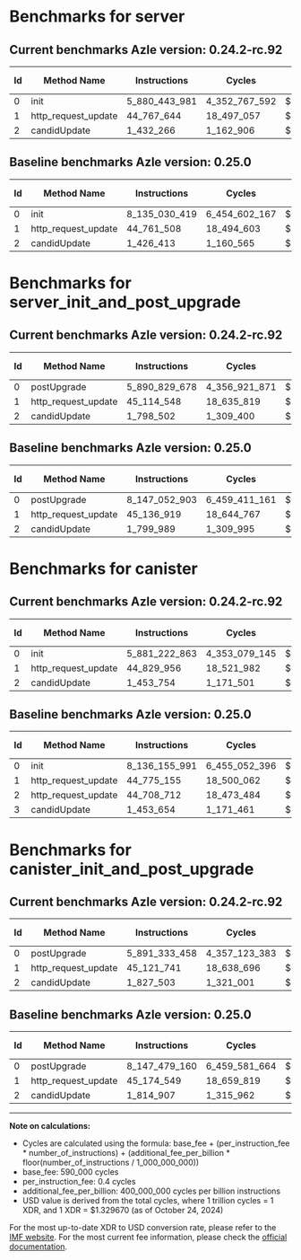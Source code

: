# Benchmarks for server

## Current benchmarks Azle version: 0.24.2-rc.92

| Id  | Method Name         | Instructions  | Cycles        | USD           | USD/Million Calls | Change                                    |
| --- | ------------------- | ------------- | ------------- | ------------- | ----------------- | ----------------------------------------- |
| 0   | init                | 5_880_443_981 | 4_352_767_592 | $0.0057877445 | $5_787.74         | <font color="green">-2_254_586_438</font> |
| 1   | http_request_update | 44_767_644    | 18_497_057    | $0.0000245950 | $24.59            | <font color="red">+6_136</font>           |
| 2   | candidUpdate        | 1_432_266     | 1_162_906     | $0.0000015463 | $1.54             | <font color="red">+5_853</font>           |

## Baseline benchmarks Azle version: 0.25.0

| Id  | Method Name         | Instructions  | Cycles        | USD           | USD/Million Calls |
| --- | ------------------- | ------------- | ------------- | ------------- | ----------------- |
| 0   | init                | 8_135_030_419 | 6_454_602_167 | $0.0085824909 | $8_582.49         |
| 1   | http_request_update | 44_761_508    | 18_494_603    | $0.0000245917 | $24.59            |
| 2   | candidUpdate        | 1_426_413     | 1_160_565     | $0.0000015432 | $1.54             |

# Benchmarks for server_init_and_post_upgrade

## Current benchmarks Azle version: 0.24.2-rc.92

| Id  | Method Name         | Instructions  | Cycles        | USD           | USD/Million Calls | Change                                    |
| --- | ------------------- | ------------- | ------------- | ------------- | ----------------- | ----------------------------------------- |
| 0   | postUpgrade         | 5_890_829_678 | 4_356_921_871 | $0.0057932683 | $5_793.26         | <font color="green">-2_256_223_225</font> |
| 1   | http_request_update | 45_114_548    | 18_635_819    | $0.0000247795 | $24.77            | <font color="green">-22_371</font>        |
| 2   | candidUpdate        | 1_798_502     | 1_309_400     | $0.0000017411 | $1.74             | <font color="green">-1_487</font>         |

## Baseline benchmarks Azle version: 0.25.0

| Id  | Method Name         | Instructions  | Cycles        | USD           | USD/Million Calls |
| --- | ------------------- | ------------- | ------------- | ------------- | ----------------- |
| 0   | postUpgrade         | 8_147_052_903 | 6_459_411_161 | $0.0085888852 | $8_588.88         |
| 1   | http_request_update | 45_136_919    | 18_644_767    | $0.0000247914 | $24.79            |
| 2   | candidUpdate        | 1_799_989     | 1_309_995     | $0.0000017419 | $1.74             |

# Benchmarks for canister

## Current benchmarks Azle version: 0.24.2-rc.92

| Id  | Method Name         | Instructions  | Cycles        | USD           | USD/Million Calls | Change                                    |
| --- | ------------------- | ------------- | ------------- | ------------- | ----------------- | ----------------------------------------- |
| 0   | init                | 5_881_222_863 | 4_353_079_145 | $0.0057881587 | $5_788.15         | <font color="green">-2_254_933_128</font> |
| 1   | http_request_update | 44_829_956    | 18_521_982    | $0.0000246281 | $24.62            | <font color="red">+54_801</font>          |
| 2   | candidUpdate        | 1_453_754     | 1_171_501     | $0.0000015577 | $1.55             | <font color="green">-43_254_958</font>    |

## Baseline benchmarks Azle version: 0.25.0

| Id  | Method Name         | Instructions  | Cycles        | USD           | USD/Million Calls |
| --- | ------------------- | ------------- | ------------- | ------------- | ----------------- |
| 0   | init                | 8_136_155_991 | 6_455_052_396 | $0.0085830895 | $8_583.08         |
| 1   | http_request_update | 44_775_155    | 18_500_062    | $0.0000245990 | $24.59            |
| 2   | http_request_update | 44_708_712    | 18_473_484    | $0.0000245636 | $24.56            |
| 3   | candidUpdate        | 1_453_654     | 1_171_461     | $0.0000015577 | $1.55             |

# Benchmarks for canister_init_and_post_upgrade

## Current benchmarks Azle version: 0.24.2-rc.92

| Id  | Method Name         | Instructions  | Cycles        | USD           | USD/Million Calls | Change                                    |
| --- | ------------------- | ------------- | ------------- | ------------- | ----------------- | ----------------------------------------- |
| 0   | postUpgrade         | 5_891_333_458 | 4_357_123_383 | $0.0057935362 | $5_793.53         | <font color="green">-2_256_145_702</font> |
| 1   | http_request_update | 45_121_741    | 18_638_696    | $0.0000247833 | $24.78            | <font color="green">-52_808</font>        |
| 2   | candidUpdate        | 1_827_503     | 1_321_001     | $0.0000017565 | $1.75             | <font color="red">+12_596</font>          |

## Baseline benchmarks Azle version: 0.25.0

| Id  | Method Name         | Instructions  | Cycles        | USD           | USD/Million Calls |
| --- | ------------------- | ------------- | ------------- | ------------- | ----------------- |
| 0   | postUpgrade         | 8_147_479_160 | 6_459_581_664 | $0.0085891120 | $8_589.11         |
| 1   | http_request_update | 45_174_549    | 18_659_819    | $0.0000248114 | $24.81            |
| 2   | candidUpdate        | 1_814_907     | 1_315_962     | $0.0000017498 | $1.74             |

---

**Note on calculations:**

-   Cycles are calculated using the formula: base_fee + (per_instruction_fee \* number_of_instructions) + (additional_fee_per_billion \* floor(number_of_instructions / 1_000_000_000))
-   base_fee: 590_000 cycles
-   per_instruction_fee: 0.4 cycles
-   additional_fee_per_billion: 400_000_000 cycles per billion instructions
-   USD value is derived from the total cycles, where 1 trillion cycles = 1 XDR, and 1 XDR = $1.329670 (as of October 24, 2024)

For the most up-to-date XDR to USD conversion rate, please refer to the [IMF website](https://www.imf.org/external/np/fin/data/rms_sdrv.aspx).
For the most current fee information, please check the [official documentation](https://internetcomputer.org/docs/current/developer-docs/gas-cost#execution).
